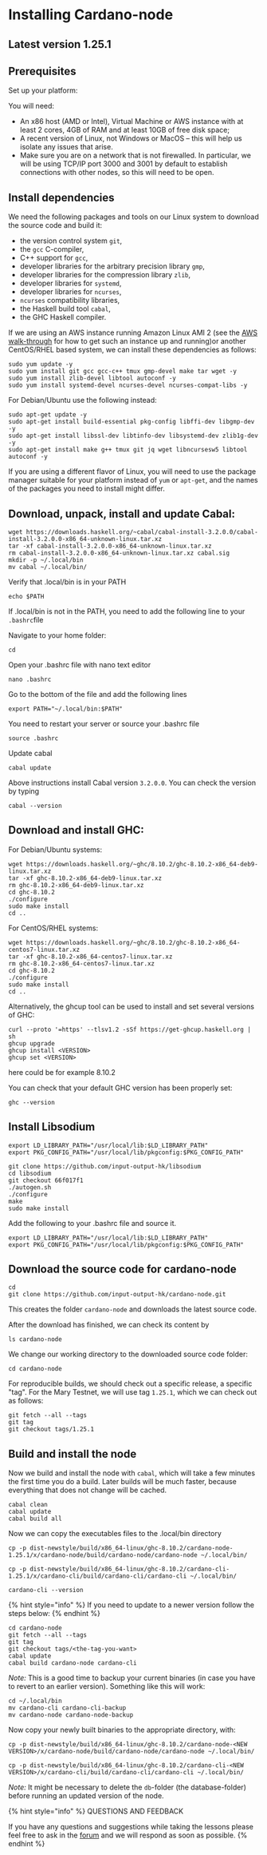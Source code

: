 # Installing Cardano-node

## Latest version 1.25.1

## Prerequisites

Set up your platform:

You will need:

* An x86 host \(AMD or Intel\), Virtual Machine or AWS instance with at least 2 cores, 4GB of RAM and at least 10GB of free disk space;
* A recent version of Linux, not Windows or MacOS – this will help us isolate any issues that arise.
* Make sure you are on a network that is not firewalled. In particular, we will be using TCP/IP port 3000 and 3001 by default to establish connections with other nodes, so this will need to be open.

## Install dependencies

We need the following packages and tools on our Linux system to download the source code and build it:

* the version control system `git`,
* the `gcc` C-compiler,
* C++ support for `gcc`,
* developer libraries for the arbitrary precision library `gmp`,
* developer libraries for the compression library `zlib`,
* developer libraries for `systemd`,
* developer libraries for `ncurses`,
* `ncurses` compatibility libraries,
* the Haskell build tool `cabal`,
* the GHC Haskell compiler.

If we are using an AWS instance running Amazon Linux AMI 2 \(see the [AWS walk-through](https://github.com/carloslodelar/SPO/tree/baec64ba9efba39d4b60b7824fb4d7b962f2c3e7/getting-started/000_AWS.md) for how to get such an instance up and running\)or another CentOS/RHEL based system, we can install these dependencies as follows:

```text
sudo yum update -y
sudo yum install git gcc gcc-c++ tmux gmp-devel make tar wget -y
sudo yum install zlib-devel libtool autoconf -y
sudo yum install systemd-devel ncurses-devel ncurses-compat-libs -y
```

For Debian/Ubuntu use the following instead:

```text
sudo apt-get update -y
sudo apt-get install build-essential pkg-config libffi-dev libgmp-dev -y
sudo apt-get install libssl-dev libtinfo-dev libsystemd-dev zlib1g-dev -y
sudo apt-get install make g++ tmux git jq wget libncursesw5 libtool autoconf -y
```

If you are using a different flavor of Linux, you will need to use the package manager suitable for your platform instead of `yum` or `apt-get`, and the names of the packages you need to install might differ.

## Download, unpack, install and update Cabal:

```text
wget https://downloads.haskell.org/~cabal/cabal-install-3.2.0.0/cabal-install-3.2.0.0-x86_64-unknown-linux.tar.xz
tar -xf cabal-install-3.2.0.0-x86_64-unknown-linux.tar.xz
rm cabal-install-3.2.0.0-x86_64-unknown-linux.tar.xz cabal.sig
mkdir -p ~/.local/bin
mv cabal ~/.local/bin/
```

Verify that .local/bin is in your PATH

```text
echo $PATH
```

If .local/bin is not in the PATH, you need to add the following line to your `.bashrc`file

Navigate to your home folder:

```text
cd
```

Open your .bashrc file with nano text editor

```text
nano .bashrc
```

Go to the bottom of the file and add the following lines

```text
export PATH="~/.local/bin:$PATH"
```

You need to restart your server or source your .bashrc file

```text
source .bashrc
```

Update cabal

```text
cabal update
```

Above instructions install Cabal version `3.2.0.0`. You can check the version by typing

```text
cabal --version
```

## Download and install GHC:

For Debian/Ubuntu systems:
```text
wget https://downloads.haskell.org/~ghc/8.10.2/ghc-8.10.2-x86_64-deb9-linux.tar.xz
tar -xf ghc-8.10.2-x86_64-deb9-linux.tar.xz
rm ghc-8.10.2-x86_64-deb9-linux.tar.xz
cd ghc-8.10.2
./configure
sudo make install
cd ..
```
For CentOS/RHEL systems:
```text
wget https://downloads.haskell.org/~ghc/8.10.2/ghc-8.10.2-x86_64-centos7-linux.tar.xz
tar -xf ghc-8.10.2-x86_64-centos7-linux.tar.xz
rm ghc-8.10.2-x86_64-centos7-linux.tar.xz
cd ghc-8.10.2
./configure
sudo make install
cd ..
```
Alternatively, the ghcup tool can be used to install and set several versions of GHC:

```text
curl --proto '=https' --tlsv1.2 -sSf https://get-ghcup.haskell.org | sh
ghcup upgrade
ghcup install <VERSION>
ghcup set <VERSION>
```
<VERSION> here could be for example 8.10.2

You can check that your default GHC version has been properly set:

```text
ghc --version
```

## Install Libsodium

```text
export LD_LIBRARY_PATH="/usr/local/lib:$LD_LIBRARY_PATH"
export PKG_CONFIG_PATH="/usr/local/lib/pkgconfig:$PKG_CONFIG_PATH"

git clone https://github.com/input-output-hk/libsodium
cd libsodium
git checkout 66f017f1
./autogen.sh
./configure
make
sudo make install

```
  
Add the following to your .bashrc file and source it.

```text
export LD_LIBRARY_PATH="/usr/local/lib:$LD_LIBRARY_PATH"
export PKG_CONFIG_PATH="/usr/local/lib/pkgconfig:$PKG_CONFIG_PATH"
```
  

## Download the source code for cardano-node

```text
cd
git clone https://github.com/input-output-hk/cardano-node.git
```

This creates the folder `cardano-node` and downloads the latest source code.

After the download has finished, we can check its content by

```text
ls cardano-node
```

We change our working directory to the downloaded source code folder:

```text
cd cardano-node
```

For reproducible builds, we should check out a specific release, a specific "tag". For the Mary Testnet, we will use tag `1.25.1`, which we can check out as follows:

```text
git fetch --all --tags
git tag
git checkout tags/1.25.1
```

## Build and install the node

Now we build and install the node with `cabal`, which will take a few minutes the first time you do a build. Later builds will be much faster, because everything that does not change will be cached.

```text
cabal clean
cabal update
cabal build all
```

Now we can copy the executables files to the .local/bin directory

```text
cp -p dist-newstyle/build/x86_64-linux/ghc-8.10.2/cardano-node-1.25.1/x/cardano-node/build/cardano-node/cardano-node ~/.local/bin/
```

```text
cp -p dist-newstyle/build/x86_64-linux/ghc-8.10.2/cardano-cli-1.25.1/x/cardano-cli/build/cardano-cli/cardano-cli ~/.local/bin/
```

```text
cardano-cli --version
```

{% hint style="info" %}
If you need to update to a newer version follow the steps below:
{% endhint %}
```text
cd cardano-node
git fetch --all --tags
git tag
git checkout tags/<the-tag-you-want>
cabal update
cabal build cardano-node cardano-cli
```
_Note:_ This is a good time to backup your current binaries (in case you have to revert to an earlier version). Something like this will work:
```text
cd ~/.local/bin
mv cardano-cli cardano-cli-backup
mv cardano-node cardano-node-backup
```
Now copy your newly built binaries to the appropriate directory, with:
```text
cp -p dist-newstyle/build/x86_64-linux/ghc-8.10.2/cardano-node-<NEW VERSION>/x/cardano-node/build/cardano-node/cardano-node ~/.local/bin/

cp -p dist-newstyle/build/x86_64-linux/ghc-8.10.2/cardano-cli-<NEW VERSION>/x/cardano-cli/build/cardano-cli/cardano-cli ~/.local/bin/
```

_Note:_ It might be necessary to delete the `db`-folder \(the database-folder\) before running an updated version of the node.



{% hint style="info" %}
QUESTIONS AND FEEDBACK

If you have any questions and suggestions while taking the lessons please feel free to ask in the [forum](https://forum.cardano.org/c/staking-delegation/setup-a-stake-pool/158) and we will respond as soon as possible.
{% endhint %}
